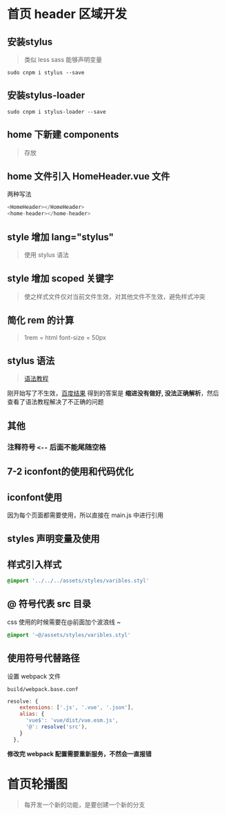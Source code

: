 # 首页 header 区域开发

<!-- 
    iPhone6 2倍图的设计稿

    宽度 750px
    高度 86px

 -->

 ## 安装stylus 

 > 类似 less sass 能够声明变量

```shell
sudo cnpm i stylus --save
```

 ## 安装stylus-loader

```shell
sudo cnpm i stylus-loader --save
```

## home 下新建 components

> 存放

##  home 文件引入 HomeHeader.vue 文件

两种写法

```JavaScript
<HomeHeader></HomeHeader>
<home-header></home-header>
```

## style 增加 lang="stylus"

> 使用 stylus 语法

## style 增加 scoped 关键字

> 使之样式文件仅对当前文件生效，对其他文件不生效，避免样式冲突


## 简化 rem 的计算

> 1rem = html font-size = 50px 


## stylus 语法

> [语法教程](https://stylus.bootcss.com/)

刚开始写了不生效，[百度结果](https://www.imooc.com/wenda/detail/471570?block_id=tuijian_yw) 得到的答案是 **缩进没有做好, 没法正确解析**，然后查看了语法教程解决了不正确的问题 



## 其他

### 注释符号 `<--` 后面不能尾随空格




















<!-- more -->

## 7-2 iconfont的使用和代码优化

## iconfont使用
因为每个页面都需要使用，所以直接在 main.js 中进行引用


## styles 声明变量及使用

## 样式引入样式

```css
@import '../../../assets/styles/varibles.styl'
```

## @ 符号代表 src 目录

css 使用的时候需要在@前面加个波浪线 ~

```css
@import '~@/assets/styles/varibles.styl'
```

## 使用符号代替路径

设置 webpack 文件

```
build/webpack.base.conf
```

```javascript
resolve: {
    extensions: ['.js', '.vue', '.json'],
    alias: {
      'vue$': 'vue/dist/vue.esm.js',
      '@': resolve('src'),
    }
  },
```

**修改完 webpack 配置需要重新服务，不然会一直报错**














<!-- more -->
# 首页轮播图

> 每开发一个新的功能，是要创建一个新的分支